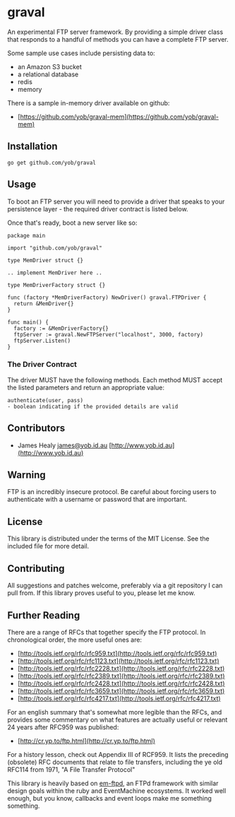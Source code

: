 # graval

An experimental FTP server framework. By providing a simple driver class that
responds to a handful of methods you can have a complete FTP server.

Some sample use cases include persisting data to:

* an Amazon S3 bucket
* a relational database
* redis
* memory

There is a sample in-memory driver available on github:

* [https://github.com/yob/graval-mem](https://github.com/yob/graval-mem)

## Installation

    go get github.com/yob/graval

## Usage

To boot an FTP server you will need to provide a driver that speaks to your
persistence layer - the required driver contract is listed below.

Once that's ready, boot a new server like so:

    package main

    import "github.com/yob/graval"

    type MemDriver struct {}

    .. implement MemDriver here ..

    type MemDriverFactory struct {}

    func (factory *MemDriverFactory) NewDriver() graval.FTPDriver {
      return &MemDriver{}
    }

    func main() {
      factory := &MemDriverFactory{}
      ftpServer := graval.NewFTPServer("localhost", 3000, factory)
      ftpServer.Listen()
    }

### The Driver Contract

The driver MUST have the following methods.  Each method MUST accept the listed
parameters and return an appropriate value:

    authenticate(user, pass)
    - boolean indicating if the provided details are valid

## Contributors

* James Healy <james@yob.id.au> [http://www.yob.id.au](http://www.yob.id.au)

## Warning

FTP is an incredibly insecure protocol. Be careful about forcing users to authenticate
with a username or password that are important.

## License

This library is distributed under the terms of the MIT License. See the included file for
more detail.

## Contributing

All suggestions and patches welcome, preferably via a git repository I can pull from.
If this library proves useful to you, please let me know.

## Further Reading

There are a range of RFCs that together specify the FTP protocol. In chronological
order, the more useful ones are:

* [http://tools.ietf.org/rfc/rfc959.txt](http://tools.ietf.org/rfc/rfc959.txt)
* [http://tools.ietf.org/rfc/rfc1123.txt](http://tools.ietf.org/rfc/rfc1123.txt)
* [http://tools.ietf.org/rfc/rfc2228.txt](http://tools.ietf.org/rfc/rfc2228.txt)
* [http://tools.ietf.org/rfc/rfc2389.txt](http://tools.ietf.org/rfc/rfc2389.txt)
* [http://tools.ietf.org/rfc/rfc2428.txt](http://tools.ietf.org/rfc/rfc2428.txt)
* [http://tools.ietf.org/rfc/rfc3659.txt](http://tools.ietf.org/rfc/rfc3659.txt)
* [http://tools.ietf.org/rfc/rfc4217.txt](http://tools.ietf.org/rfc/rfc4217.txt)

For an english summary that's somewhat more legible than the RFCs, and provides
some commentary on what features are actually useful or relevant 24 years after
RFC959 was published:

* [http://cr.yp.to/ftp.html](http://cr.yp.to/ftp.html)

For a history lesson, check out Appendix III of RCF959. It lists the preceding
(obsolete) RFC documents that relate to file transfers, including the ye old
RFC114 from 1971, "A File Transfer Protocol"

This library is heavily based on [em-ftpd](https://github.com/yob/em-ftpd), an FTPd
framework with similar design goals within the ruby and EventMachine ecosystems. It
worked well enough, but you know, callbacks and event loops make me something
something.
